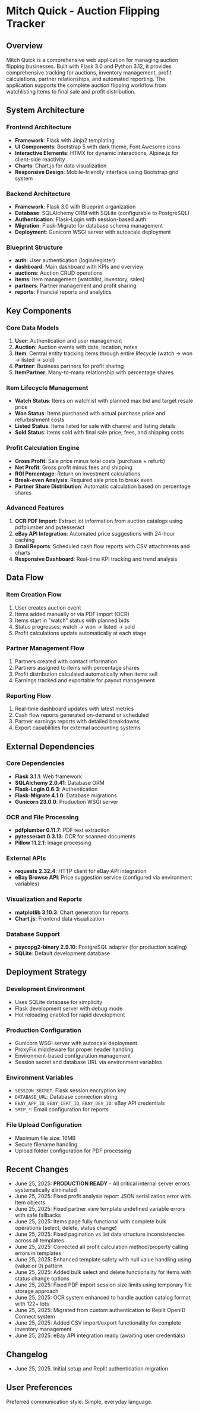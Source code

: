 # Mitch Quick - Auction Flipping Tracker

## Overview

Mitch Quick is a comprehensive web application for managing auction flipping businesses. Built with Flask 3.0 and Python 3.12, it provides comprehensive tracking for auctions, inventory management, profit calculations, partner relationships, and automated reporting. The application supports the complete auction flipping workflow from watchlisting items to final sale and profit distribution.

## System Architecture

### Frontend Architecture
- **Framework**: Flask with Jinja2 templating
- **UI Components**: Bootstrap 5 with dark theme, Font Awesome icons
- **Interactive Elements**: HTMX for dynamic interactions, Alpine.js for client-side reactivity
- **Charts**: Chart.js for data visualization
- **Responsive Design**: Mobile-friendly interface using Bootstrap grid system

### Backend Architecture
- **Framework**: Flask 3.0 with Blueprint organization
- **Database**: SQLAlchemy ORM with SQLite (configurable to PostgreSQL)
- **Authentication**: Flask-Login with session-based auth
- **Migration**: Flask-Migrate for database schema management
- **Deployment**: Gunicorn WSGI server with autoscale deployment

### Blueprint Structure
- **auth**: User authentication (login/register)
- **dashboard**: Main dashboard with KPIs and overview
- **auctions**: Auction CRUD operations
- **items**: Item management (watchlist, inventory, sales)
- **partners**: Partner management and profit sharing
- **reports**: Financial reports and analytics

## Key Components

### Core Data Models
1. **User**: Authentication and user management
2. **Auction**: Auction events with date, location, notes
3. **Item**: Central entity tracking items through entire lifecycle (watch → won → listed → sold)
4. **Partner**: Business partners for profit sharing
5. **ItemPartner**: Many-to-many relationship with percentage shares

### Item Lifecycle Management
- **Watch Status**: Items on watchlist with planned max bid and target resale price
- **Won Status**: Items purchased with actual purchase price and refurbishment costs
- **Listed Status**: Items listed for sale with channel and listing details
- **Sold Status**: Items sold with final sale price, fees, and shipping costs

### Profit Calculation Engine
- **Gross Profit**: Sale price minus total costs (purchase + refurb)
- **Net Profit**: Gross profit minus fees and shipping
- **ROI Percentage**: Return on investment calculations
- **Break-even Analysis**: Required sale price to break even
- **Partner Share Distribution**: Automatic calculation based on percentage shares

### Advanced Features
1. **OCR PDF Import**: Extract lot information from auction catalogs using pdfplumber and pytesseract
2. **eBay API Integration**: Automated price suggestions with 24-hour caching
3. **Email Reports**: Scheduled cash flow reports with CSV attachments and charts
4. **Responsive Dashboard**: Real-time KPI tracking and trend analysis

## Data Flow

### Item Creation Flow
1. User creates auction event
2. Items added manually or via PDF import (OCR)
3. Items start in "watch" status with planned bids
4. Status progresses: watch → won → listed → sold
5. Profit calculations update automatically at each stage

### Partner Management Flow
1. Partners created with contact information
2. Partners assigned to items with percentage shares
3. Profit distribution calculated automatically when items sell
4. Earnings tracked and exportable for payout management

### Reporting Flow
1. Real-time dashboard updates with latest metrics
2. Cash flow reports generated on-demand or scheduled
3. Partner earnings reports with detailed breakdowns
4. Export capabilities for external accounting systems

## External Dependencies

### Core Dependencies
- **Flask 3.1.1**: Web framework
- **SQLAlchemy 2.0.41**: Database ORM
- **Flask-Login 0.6.3**: Authentication
- **Flask-Migrate 4.1.0**: Database migrations
- **Gunicorn 23.0.0**: Production WSGI server

### OCR and File Processing
- **pdfplumber 0.11.7**: PDF text extraction
- **pytesseract 0.3.13**: OCR for scanned documents
- **Pillow 11.2.1**: Image processing

### External APIs
- **requests 2.32.4**: HTTP client for eBay API integration
- **eBay Browse API**: Price suggestion service (configured via environment variables)

### Visualization and Reports
- **matplotlib 3.10.3**: Chart generation for reports
- **Chart.js**: Frontend data visualization

### Database Support
- **psycopg2-binary 2.9.10**: PostgreSQL adapter (for production scaling)
- **SQLite**: Default development database

## Deployment Strategy

### Development Environment
- Uses SQLite database for simplicity
- Flask development server with debug mode
- Hot reloading enabled for rapid development

### Production Configuration
- Gunicorn WSGI server with autoscale deployment
- ProxyFix middleware for proper header handling
- Environment-based configuration management
- Session secret and database URL via environment variables

### Environment Variables
- `SESSION_SECRET`: Flask session encryption key
- `DATABASE_URL`: Database connection string
- `EBAY_APP_ID`, `EBAY_CERT_ID`, `EBAY_DEV_ID`: eBay API credentials
- `SMTP_*`: Email configuration for reports

### File Upload Configuration
- Maximum file size: 16MB
- Secure filename handling
- Upload folder configuration for PDF processing

## Recent Changes

- June 25, 2025: **PRODUCTION READY** - All critical internal server errors systematically eliminated
- June 25, 2025: Fixed profit analysis report JSON serialization error with Item objects
- June 25, 2025: Fixed partner view template undefined variable errors with safe fallbacks
- June 25, 2025: Items page fully functional with complete bulk operations (select, delete, status change)
- June 25, 2025: Fixed pagination vs list data structure inconsistencies across all templates
- June 25, 2025: Corrected all profit calculation method/property calling errors in templates
- June 25, 2025: Enhanced template safety with null value handling using (value or 0) pattern
- June 25, 2025: Added bulk select and delete functionality for items with status change options
- June 25, 2025: Fixed PDF import session size limits using temporary file storage approach
- June 25, 2025: OCR system enhanced to handle auction catalog format with 122+ lots
- June 25, 2025: Migrated from custom authentication to Replit OpenID Connect system
- June 25, 2025: Added CSV import/export functionality for complete inventory management
- June 25, 2025: eBay API integration ready (awaiting user credentials)

## Changelog

- June 25, 2025. Initial setup and Replit authentication migration

## User Preferences

Preferred communication style: Simple, everyday language.